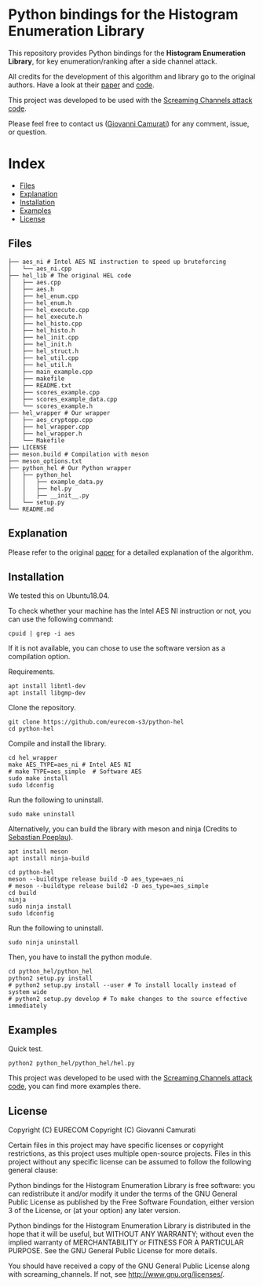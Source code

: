 # Python bindings for the Histogram Enumeration Library

This repository provides Python bindings for the **Histogram Enumeration Library**,
for key enumeration/ranking after a side channel attack.

All credits for the development of this algorithm and library go to the original
authors. Have a look at their [paper](https://ia.cr/2015/536)
and [code](http://perso.uclouvain.be/fstandae/PUBLIS/172.zip).

This project was developed to be used with the
[Screaming Channels attack code](https://eurecom-s3.github.io/screaming_channels/).

Please feel free to contact us ([Giovanni Camurati](mailto://camurati@eurecom.fr)) for any comment, issue, or question.

# Index

* [Files](#Files)
* [Explanation](#Explanation)
* [Installation](#Installation)
* [Examples](#Examples)
* [License](#License)

## <a name="Files"></a>Files

```
├── aes_ni # Intel AES NI instruction to speed up bruteforcing
│   └── aes_ni.cpp
├── hel_lib # The original HEL code
│   ├── aes.cpp
│   ├── aes.h
│   ├── hel_enum.cpp
│   ├── hel_enum.h
│   ├── hel_execute.cpp
│   ├── hel_execute.h
│   ├── hel_histo.cpp
│   ├── hel_histo.h
│   ├── hel_init.cpp
│   ├── hel_init.h
│   ├── hel_struct.h
│   ├── hel_util.cpp
│   ├── hel_util.h
│   ├── main_example.cpp
│   ├── makefile
│   ├── README.txt
│   ├── scores_example.cpp
│   ├── scores_example_data.cpp
│   └── scores_example.h
├── hel_wrapper # Our wrapper
│   ├── aes_cryptopp.cpp
│   ├── hel_wrapper.cpp
│   ├── hel_wrapper.h
│   └── Makefile
├── LICENSE
├── meson.build # Compilation with meson
├── meson_options.txt
├── python_hel # Our Python wrapper
│   ├── python_hel
│   │   ├── example_data.py
│   │   ├── hel.py
│   │   ├── __init__.py
│   └── setup.py
└── README.md
```

## <a name="Explanation"></a>Explanation

Please refer to the original [paper](https://ia.cr/2015/536) for a detailed
explanation of the algorithm.

## <a name="Installation"></a>Installation

We tested this on Ubuntu18.04.

To check whether your machine has the Intel AES NI instruction or not, you can
use the following command:
```
cpuid | grep -i aes
```
If it is not available, you can chose to use the software version as a
compilation option.

Requirements.
```
apt install libntl-dev
apt install libgmp-dev
```

Clone the repository.
```
git clone https://github.com/eurecom-s3/python-hel
cd python-hel
```

Compile and install the library.
```
cd hel_wrapper
make AES_TYPE=aes_ni # Intel AES NI
# make TYPE=aes_simple  # Software AES
sudo make install
sudo ldconfig
```

Run the following to uninstall.
```
sudo make uninstall
```

Alternatively, you can build the library with meson and ninja (Credits to
[Sebastian Poeplau](https://github.com/sebastianpoeplau)).
```
apt install meson
apt install ninja-build
```

```
cd python-hel
meson --buildtype release build -D aes_type=aes_ni
# meson --buildtype release build2 -D aes_type=aes_simple
cd build
ninja
sudo ninja install
sudo ldconfig
```

Run the following to uninstall.
```
sudo ninja uninstall
```

Then, you have to install the python module.
```
cd python_hel/python_hel
python2 setup.py install
# python2 setup.py install --user # To install locally instead of system wide
# python2 setup.py develop # To make changes to the source effective immediately
```

## <a name="Examples"></a>Examples

Quick test.
```
python2 python_hel/python_hel/hel.py
```

This project was developed to be used with the
[Screaming Channels attack code](https://eurecom-s3.github.io/screaming_channels/),
you can find more examples there.

## <a name="License"></a>License

Copyright (C) EURECOM
Copyright (C) Giovanni Camurati

Certain files in this project may have specific licenses or copyright
restrictions, as this project uses multiple open-source projects.
Files in this project without any specific license can be assumed
to follow the following general clause:

Python bindings for the Histogram Enumeration Library
is free software: you can redistribute it and/or modify
it under the terms of the GNU General Public License as published by
the Free Software Foundation, either version 3 of the License, or
(at your option) any later version.

Python bindings for the Histogram Enumeration Library
is distributed in the hope that it will be useful,
but WITHOUT ANY WARRANTY; without even the implied warranty of
MERCHANTABILITY or FITNESS FOR A PARTICULAR PURPOSE.  See the
GNU General Public License for more details.

You should have received a copy of the GNU General Public License
along with screaming_channels.  If not, see <http://www.gnu.org/licenses/>.


